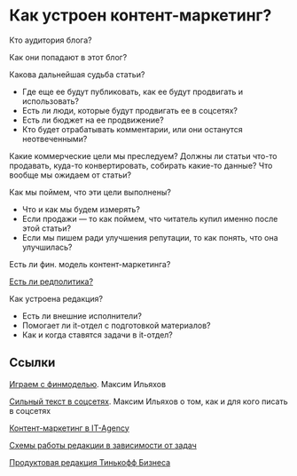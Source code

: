 # Как устроен контент-маркетинг?

Кто аудитория блога?

Как они попадают в этот блог?

Какова дальнейшая судьба статьи?
- Где еще ее будут публиковать, как ее будут продвигать и использовать?
- Есть ли люди, которые будут продвигать ее в соцсетях?
- Есть ли бюджет на ее продвижение?
- Кто будет отрабатывать комментарии, или они останутся неотвеченными?

Какие коммерческие цели мы преследуем? Должны ли статьи что-то продавать, куда-то конвертировать, собирать какие-то данные? Что вообще мы ожидаем от статьи?

Как мы поймем, что эти цели выполнены?
- Что и как мы будем измерять?
- Если продажи — то как поймем, что читатель купил именно после этой статьи?
- Если мы пишем ради улучшения репутации, то как понять, что она улучшилась?

Есть ли фин. модель контент-маркетинга?

[Есть ли редполитика?](../design/rdpk.md)

Как устроена редакция?
- Есть ли внешние исполнители?
- Помогает ли it-отдел с подготовкой материалов?
- Как и когда ставятся задачи в it-отдел?

## Ссылки
[Играем с финмоделью](https://youtu.be/5egDLDG3pGY). Максим Ильяхов

[Сильный текст в соцсетях](https://www.skillcup.ru/courses/ilyahov_smm). Максим Ильяхов о том, как и для кого писать в соцсетях

[Контент-маркетинг в IT-Agency](https://www.it-agency.ru/academy/content-marketing-agency/)

[Схемы работы редакции в зависимости от задач](https://irinausichenko.ru/blog/all/scheme/)

[Продуктовая редакция Тинькофф Бизнеса](https://irinausichenko.ru/blog/all/scheme/)
